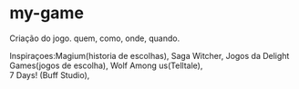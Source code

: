 # my-game
Criação do jogo.
quem, como, onde, quando.

 Inspiraçoes:Magium(historia de escolhas),
            Saga Witcher,
            Jogos da Delight Games(jogos de escolha),
             Wolf Among us(Telltale),      
             7 Days! (Buff Studio),

